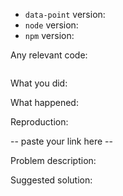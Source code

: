 <!--
Thanks for your interest in the project. We appreciate bugs filed and PRs submitted!
Please make sure that you are familiar with and follow the Code of Conduct for
this project (found in the CODE_OF_CONDUCT.md file).

Please fill out this template with all the relevant information so we can
understand what's going on and fix the issue.
-->

- `data-point` version:
- `node` version:
- `npm` version:

Any relevant code:

```javascript

```

What you did:


What happened:

<!-- Please provide the full error message/screenshots/anything -->

Reproduction:

<!--
If you have a link or example that reproduces your issue please include it. A reproduction with as little code possible is better.
-->

-- paste your link here --

Problem description:



Suggested solution:
